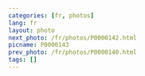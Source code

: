 ```yaml
---
categories: [fr, photos]
lang: fr
layout: photo
next_photo: /fr/photos/P0000142.html
picname: P0000143
prev_photo: /fr/photos/P0000140.html
tags: []
---
```

